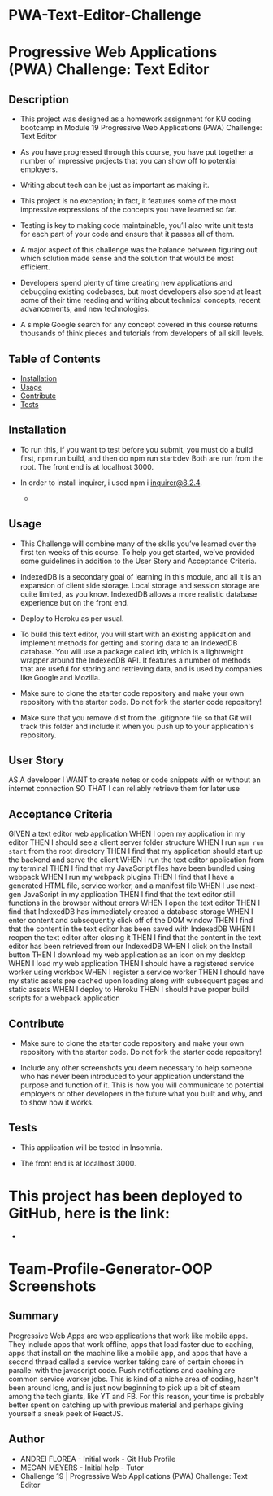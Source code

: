 # PWA-Text-Editor-Challenge



# Progressive Web Applications (PWA) Challenge: Text Editor


 ## Description 

- This project was designed as a homework assignment for KU coding bootcamp in Module 19 Progressive Web Applications (PWA) Challenge: Text Editor

- As you have progressed through this course, you have put together a number of impressive projects that you can show off to potential employers.

-  Writing about tech can be just as important as making it.

- This project is no exception; in fact, it features some of the most impressive expressions of the concepts you have learned so far.

- Testing is key to making code maintainable, you’ll also write unit tests for each part of your code and ensure that it passes all of them.

- A major aspect of this challenge was the balance between figuring out which solution made sense and the solution that would be most efficient.

- Developers spend plenty of time creating new applications and debugging existing codebases, but most developers also spend at least some of their time reading and writing about technical concepts, recent advancements, and new technologies.

- A simple Google search for any concept covered in this course returns thousands of think pieces and tutorials from developers of all skill levels.



 ## Table of Contents

  - [Installation](#installation)
  - [Usage](#usage)
  - [Contribute](#contribute)
  - [Tests](#tests)
 
 
 
 ## Installation

  - To run this, if you want to test before you submit, you must do a build first, npm run build, and then do npm run start:dev 
Both are run from the root. The front end is at localhost 3000.

- In order to install inquirer, i used npm i inquirer@8.2.4.

  - 



## Usage

  - This Challenge will combine many of the skills you’ve learned over the first ten weeks of this course. To help you get started, we’ve provided some guidelines in addition to the User Story and Acceptance Criteria.
  
  - IndexedDB is a secondary goal of learning in this module, and all it is an expansion of client side storage. Local storage and session storage are quite limited, as you know. IndexedDB allows a more realistic database experience but on the front end. 

  - Deploy to Heroku as per usual. 

  -  To build this text editor, you will start with an existing application and implement methods for getting and storing data to an IndexedDB database. You will use a package called idb, which is a lightweight wrapper around the IndexedDB API. It features a number of methods that are useful for storing and retrieving data, and is used by companies like Google and Mozilla.

  -  Make sure to clone the starter code repository and make your own repository with the starter code. Do not fork the starter code repository!

  - Make sure that you remove dist from the .gitignore file so that Git will track this folder and include it when you push up to your application's repository.
  




## User Story

AS A developer
I WANT to create notes or code snippets with or without an internet connection
SO THAT I can reliably retrieve them for later use


## Acceptance Criteria
GIVEN a text editor web application
WHEN I open my application in my editor
THEN I should see a client server folder structure
WHEN I run `npm run start` from the root directory
THEN I find that my application should start up the backend and serve the client
WHEN I run the text editor application from my terminal
THEN I find that my JavaScript files have been bundled using webpack
WHEN I run my webpack plugins
THEN I find that I have a generated HTML file, service worker, and a manifest file
WHEN I use next-gen JavaScript in my application
THEN I find that the text editor still functions in the browser without errors
WHEN I open the text editor
THEN I find that IndexedDB has immediately created a database storage
WHEN I enter content and subsequently click off of the DOM window
THEN I find that the content in the text editor has been saved with IndexedDB
WHEN I reopen the text editor after closing it
THEN I find that the content in the text editor has been retrieved from our IndexedDB
WHEN I click on the Install button
THEN I download my web application as an icon on my desktop
WHEN I load my web application
THEN I should have a registered service worker using workbox
WHEN I register a service worker
THEN I should have my static assets pre cached upon loading along with subsequent pages and static assets
WHEN I deploy to Heroku
THEN I should have proper build scripts for a webpack application


 ## Contribute 

 - Make sure to clone the starter code repository and make your own repository with the starter code. Do not fork the starter code repository!
 
 - Include any other screenshots you deem necessary to help someone who has never been introduced to your application understand the purpose and function of it. This is how you will communicate to potential employers or other developers in the future what you built and why, and to show how it works.


## Tests

  - This application will be tested in Insomnia.
  
  - The front end is at localhost 3000.

 

  # This project has been deployed to GitHub, here is the link:

  * 


  # Team-Profile-Generator-OOP Screenshots
 
 

## Summary

Progressive Web Apps are web applications that work like mobile apps. They include apps that work offline, apps that load faster due to caching, apps that install on the machine like a mobile app, and apps that have a second thread called a service worker taking care of certain chores in parallel with the javascript code. Push notifications and caching are common service worker jobs. This is kind of a niche area of coding, hasn't been around long, and is just now beginning to pick up a bit of steam among the tech giants, like YT and FB. For this reason, your time is probably better spent on catching up with previous material and perhaps giving yourself a sneak peek of ReactJS. 





## Author
 * ANDREI FLOREA - Initial work - Git Hub Profile
 * MEGAN MEYERS - Initial help - Tutor
 * Challenge 19 | Progressive Web Applications (PWA) Challenge: Text Editor
